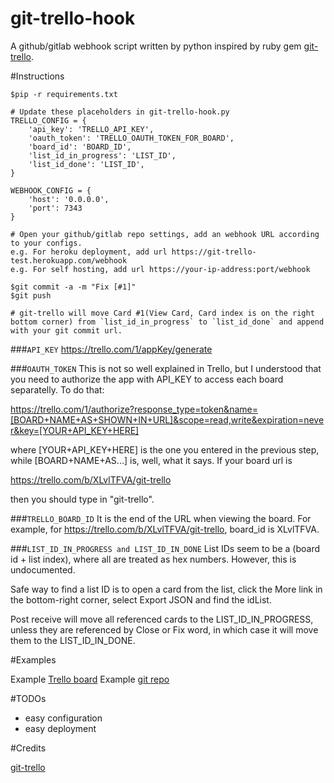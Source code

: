 # git-trello-hook
A github/gitlab webhook script written by python inspired by ruby gem [git-trello](https://github.com/zmilojko/git-trello).

#Instructions

    $pip -r requirements.txt

    # Update these placeholders in git-trello-hook.py
    TRELLO_CONFIG = {
        'api_key': 'TRELLO_API_KEY',
        'oauth_token': 'TRELLO_OAUTH_TOKEN_FOR_BOARD',
        'board_id': 'BOARD_ID',
        'list_id_in_progress': 'LIST_ID',
        'list_id_done': 'LIST_ID',
    }

    WEBHOOK_CONFIG = {
        'host': '0.0.0.0',
        'port': 7343
    }

    # Open your github/gitlab repo settings, add an webhook URL according to your configs.
    e.g. For heroku deployment, add url https://git-trello-test.herokuapp.com/webhook
    e.g. For self hosting, add url https://your-ip-address:port/webhook

    $git commit -a -m "Fix [#1]"
    $git push

    # git-trello will move Card #1(View Card, Card index is on the right bottom corner) from `list_id_in_progress` to `list_id_done` and append with your git commit url.

###`API_KEY`
https://trello.com/1/appKey/generate

###`OAUTH_TOKEN`
This is not so well explained in Trello, but I understood that you need to authorize the app with API_KEY to access each board separatelly. To do that:

https://trello.com/1/authorize?response_type=token&name=[BOARD+NAME+AS+SHOWN+IN+URL]&scope=read,write&expiration=never&key=[YOUR+API_KEY+HERE]

where [YOUR+API_KEY+HERE] is the one you entered in the previous step, while [BOARD+NAME+AS...] is, well, what it says. If your board url is 

https://trello.com/b/XLvlTFVA/git-trello

then you should type in "git-trello".


###`TRELLO_BOARD_ID`
It is the end of the URL when viewing the board. For example, for https://trello.com/b/XLvlTFVA/git-trello, board_id is XLvlTFVA.

###`LIST_ID_IN_PROGRESS and LIST_ID_IN_DONE`
List IDs seem to be a (board id + list index), where all are treated as hex numbers. However, this is undocumented.

Safe way to find a list ID is to open a card from the list, click the More link in the bottom-right corner, select Export JSON and find the idList.

Post receive will move all referenced cards to the LIST_ID_IN_PROGRESS, unless they are referenced by Close or Fix word, in which case it will move them to the LIST_ID_IN_DONE.

#Examples

Example [Trello board](https://trello.com/b/Yl6AN4Pj/git-trello-test)
Example [git repo](https://github.com/hewigovens/git-trello-test)

#TODOs
* easy configuration
* easy deployment

#Credits

[git-trello](https://github.com/zmilojko/git-trello)
